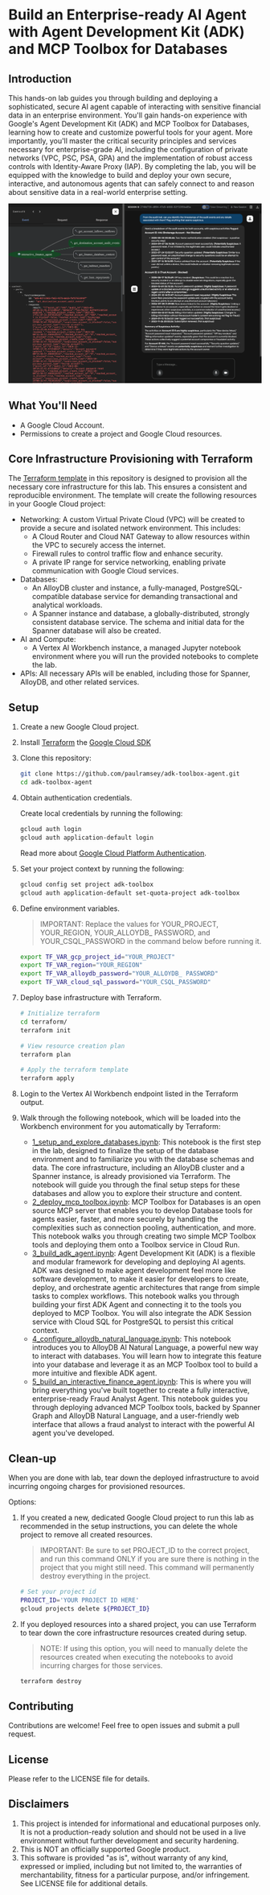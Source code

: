 # Build an Enterprise-ready AI Agent with Agent Development Kit (ADK) and MCP Toolbox for Databases

## Introduction

This hands-on lab guides you through building and deploying a sophisticated, secure AI agent capable of interacting with sensitive financial data in an enterprise environment. You'll gain hands-on experience with Google's Agent Development Kit (ADK) and MCP Toolbox for Databases, learning how to create and customize powerful tools for your agent. More importantly, you'll master the critical security principles and services necessary for enterprise-grade AI, including the configuration of private networks (VPC, PSC, PSA, GPA) and the implementation of robust access controls with Identity-Aware Proxy (IAP). By completing the lab, you will be equipped with the knowledge to build and deploy your own secure, interactive, and autonomous agents that can safely connect to and reason about sensitive data in a real-world enterprise setting.

![ADK Agent with MCP Toolbox](./notebooks/img/adk-ui/scenario_3.png)

## What You'll Need

* A Google Cloud Account.
* Permissions to create a project and Google Cloud resources.

## Core Infrastructure Provisioning with Terraform

The [Terraform template](./terraform/main.tf) in this repository is designed to provision all the necessary core infrastructure for this lab. This ensures a consistent and reproducible environment. The template will create the following resources in your Google Cloud project:

* Networking: A custom Virtual Private Cloud (VPC) will be created to provide a secure and isolated network environment. This includes:
    * A Cloud Router and Cloud NAT Gateway to allow resources within the VPC to securely access the internet.
    * Firewall rules to control traffic flow and enhance security.
    * A private IP range for service networking, enabling private communication with Google Cloud services.
* Databases:
    * An AlloyDB cluster and instance, a fully-managed, PostgreSQL-compatible database service for demanding transactional and analytical workloads.
    * A Spanner instance and database, a globally-distributed, strongly consistent database service. The schema and initial data for the Spanner database will also be created.
* AI and Compute:
    * A Vertex AI Workbench instance, a managed Jupyter notebook environment where you will run the provided notebooks to complete the lab.
* APIs: All necessary APIs will be enabled, including those for Spanner, AlloyDB, and other related services.

## Setup

1. Create a new Google Cloud project.

1. Install [Terraform](https://developer.hashicorp.com/terraform/tutorials/aws-get-started/install-cli) the [Google Cloud SDK](https://cloud.google.com/sdk/docs/install)

1. Clone this repository:

    ``` bash
    git clone https://github.com/paulramsey/adk-toolbox-agent.git
    cd adk-toolbox-agent
    ```

1. Obtain authentication credentials.

    Create local credentials by running the following:

    ``` bash
    gcloud auth login
    gcloud auth application-default login
    ```

    Read more about [Google Cloud Platform Authentication](https://cloud.google.com/docs/authentication).

1. Set your project context by running the following:

    ``` bash
    gcloud config set project adk-toolbox
    gcloud auth application-default set-quota-project adk-toolbox
    ```

1. Define environment variables. 
    > IMPORTANT: Replace the values for YOUR_PROJECT, YOUR_REGION, YOUR_ALLOYDB_ PASSWORD, and YOUR_CSQL_PASSWORD in the command below before running it.

    ``` bash
    export TF_VAR_gcp_project_id="YOUR_PROJECT"
    export TF_VAR_region="YOUR_REGION"
    export TF_VAR_alloydb_password="YOUR_ALLOYDB_ PASSWORD"
    export TF_VAR_cloud_sql_password="YOUR_CSQL_PASSWORD"
    ```

1. Deploy base infrastructure with Terraform.

    ``` bash
    # Initialize terraform
    cd terraform/
    terraform init
    ```

    ``` bash
    # View resource creation plan
    terraform plan
    ```

    ``` bash
    # Apply the terraform template
    terraform apply
    ```

1. Login to the Vertex AI Workbench endpoint listed in the Terraform output.

1. Walk through the following notebook, which will be loaded into the Workbench environment for you automatically by Terraform:

    - [1_setup_and_explore_databases.ipynb](./notebooks/1_setup_and_explore_databases.ipynb): This notebook is the first step in the lab, designed to finalize the setup of the database environment and to familiarize you with the database schemas and data. The core infrastructure, including an AlloyDB cluster and a Spanner instance, is already provisioned via Terraform. The notebook will guide you through the final setup steps for these databases and allow you to explore their structure and content.
    - [2_deploy_mcp_toolbox.ipynb](./notebooks/2_deploy_mcp_toolbox.ipynb): MCP Toolbox for Databases is an open source MCP server that enables you to develop Database tools for agents easier, faster, and more securely by handling the complexities such as connection pooling, authentication, and more. This notebook walks you through creating two simple MCP Toolbox tools and deploying them onto a Toolbox service in Cloud Run.
    - [3_build_adk_agent.ipynb](./notebooks/3_build_adk_agent.ipynb): Agent Development Kit (ADK) is a flexible and modular framework for developing and deploying AI agents. ADK was designed to make agent development feel more like software development, to make it easier for developers to create, deploy, and orchestrate agentic architectures that range from simple tasks to complex workflows. This notebook walks you through building your first ADK Agent and connecting it to the tools you deployed to MCP Toolbox. You will also integrate the ADK Session service with Cloud SQL for PostgreSQL to persist this critical context.
    - [4_configure_alloydb_natural_language.ipynb](./notebooks/4_configure_alloydb_natural_language.ipynb): This notebook introduces you to AlloyDB AI Natural Language, a powerful new way to interact with databases. You will learn how to integrate this feature into your database and leverage it as an MCP Toolbox tool to build a more intuitive and flexible ADK agent.
    - [5_build_an_interactive_finance_agent.ipynb](./notebooks/5_build_an_interactive_finance_agent.ipynb): This is where you will bring everything you've built together to create a fully interactive, enterprise-ready Fraud Analyst Agent. This notebook guides you through deploying advanced MCP Toolbox tools, backed by Spanner Graph and AlloyDB Natural Language, and a user-friendly web interface that allows a fraud analyst to interact with the powerful AI agent you've developed.

## Clean-up

When you are done with lab, tear down the deployed infrastructure to avoid incurring ongoing charges for provisioned resources.

Options:

1. If you created a new, dedicated Google Cloud project to run this lab as recommended in the setup instructions, you can delete the whole project to remove all created resources.

    > IMPORTANT: Be sure to set PROJECT_ID to the correct project, and run this command ONLY if you are sure there is nothing in the project that you might still need. This command will permanently destroy everything in the project.

    ``` bash
    # Set your project id
    PROJECT_ID='YOUR PROJECT ID HERE'
    gcloud projects delete ${PROJECT_ID}
    ```

1. If you deployed resources into a shared project, you can use Terraform to tear down the core infrastructure resources created during setup.

    > NOTE: If using this option, you will need to manually delete the resources created when executing the notebooks to avoid incurring charges for those services.

    ``` bash
    terraform destroy 
    ```

## Contributing

Contributions are welcome! Feel free to open issues and submit a pull request.

## License

Please refer to the LICENSE file for details.

## Disclaimers

1. This project is intended for informational and educational purposes only. It is not a production-ready solution and should not be used in a live environment without further development and security hardening.
1. This is NOT an officially supported Google product.
1. This software is provided "as is", without warranty of any kind, expressed or implied, including but not limited to, the warranties of merchantability, fitness for a particular purpose, and/or infringement. See LICENSE file for additional details.
